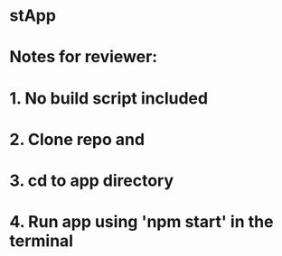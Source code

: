 # stApp

# Notes for reviewer:
# 1.    No build script included
# 2.    Clone repo and 
# 3.    cd to app directory 
# 4.    Run app using 'npm start' in the terminal
 
